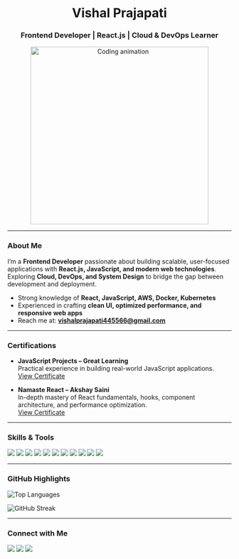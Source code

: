<h1 align="center">Vishal Prajapati</h1>
<h3 align="center">Frontend Developer | React.js | Cloud & DevOps Learner</h3>

<p align="center">
  <img src="https://cdn.dribbble.com/users/1162077/screenshots/3848914/programmer.gif" width="400" alt="Coding animation">
</p>

---

### About Me
I’m a **Frontend Developer** passionate about building scalable, user-focused applications with **React.js, JavaScript, and modern web technologies**.  
Exploring **Cloud, DevOps, and System Design** to bridge the gap between development and deployment.  

- Strong knowledge of **React, JavaScript, AWS, Docker, Kubernetes**  
- Experienced in crafting **clean UI, optimized performance, and responsive web apps**  
- Reach me at: **vishalprajapati445566@gmail.com**

---

### Certifications
- **JavaScript Projects – Great Learning**  
  Practical experience in building real-world JavaScript applications.  
  [View Certificate](https://drive.google.com/file/d/1YjSk8sIa6oKZKja2eoHJatdRN5Or2GV7/view?usp=sharing)

- **Namaste React – Akshay Saini**  
  In-depth mastery of React fundamentals, hooks, component architecture, and performance optimization.  
  [View Certificate](https://drive.google.com/file/d/1-NUElwicnnwo1aId7lhyO17ynK5HcRO2/view?usp=sharing)

---

### Skills & Tools
<p>
  <img src="https://img.shields.io/badge/HTML5-%23E34F26.svg?style=for-the-badge&logo=html5&logoColor=white" />
  <img src="https://img.shields.io/badge/CSS3-%231572B6.svg?style=for-the-badge&logo=css3&logoColor=white" />
  <img src="https://img.shields.io/badge/JavaScript-%23F7DF1E.svg?style=for-the-badge&logo=javascript&logoColor=black" />
  <img src="https://img.shields.io/badge/React-%2361DAFB.svg?style=for-the-badge&logo=react&logoColor=black" />
  <img src="https://img.shields.io/badge/AWS-%23FF9900.svg?style=for-the-badge&logo=amazon-aws&logoColor=white" />
  <img src="https://img.shields.io/badge/Docker-%230db7ed.svg?style=for-the-badge&logo=docker&logoColor=white" />
  <img src="https://img.shields.io/badge/Kubernetes-%23326CE5.svg?style=for-the-badge&logo=kubernetes&logoColor=white" />
  <img src="https://img.shields.io/badge/Linux-%23FCC624.svg?style=for-the-badge&logo=linux&logoColor=black" />
  <img src="https://img.shields.io/badge/Python-%233776AB.svg?style=for-the-badge&logo=python&logoColor=white" />
  <img src="https://img.shields.io/badge/MySQL-%234479A1.svg?style=for-the-badge&logo=mysql&logoColor=white" />
  <img src="https://img.shields.io/badge/Jenkins-%23D24939.svg?style=for-the-badge&logo=jenkins&logoColor=white" />
</p>

---

### GitHub Highlights
<p>
  <img src="https://github-readme-stats.vercel.app/api/top-langs?username=imvishu3012&show_icons=true&locale=en&layout=compact" alt="Top Languages" />
</p>
<p>
  <img src="https://github-readme-streak-stats.herokuapp.com/?user=imvishu3012" alt="GitHub Streak" />
</p>

---

### Connect with Me
<p>
  <a href="https://twitter.com/imvishu18" target="_blank"><img src="https://img.shields.io/badge/Twitter-%231DA1F2.svg?style=for-the-badge&logo=twitter&logoColor=white" /></a>
  <a href="https://www.linkedin.com/in/vishal-prajapati-196b12190/" target="_blank"><img src="https://img.shields.io/badge/LinkedIn-%230A66C2.svg?style=for-the-badge&logo=linkedin&logoColor=white" /></a>
  <a href="https://github.com/imvishu3012" target="_blank"><img src="https://img.shields.io/badge/GitHub-%23181717.svg?style=for-the-badge&logo=github&logoColor=white" /></a>
</p>
